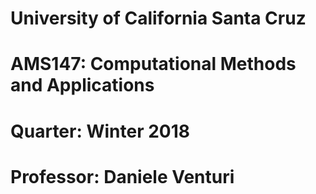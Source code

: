 # University of California Santa Cruz
# AMS147: Computational Methods and Applications
# Quarter: Winter 2018
# Professor: Daniele Venturi
